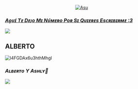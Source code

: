 <p align="center">
  <a href="https://github.com/ALBERTO9883"><img src="http://readme-typing-svg.herokuapp.com?color=ffc012&center=true&vCenter=true&multiline=false&lines=Hola+Soy+Alberto;Soy+Residente+De+Honduras;XD" alt="Asu">
</p>

### *Aϙᴜɪ́ Tᴇ Dᴇᴊᴏ Mɪ Nᴜ́ᴍᴇʀᴏ Pᴏʀ Sɪ Qᴜɪᴇʀᴇs Esᴄʀɪʙɪʀᴍᴇ :3*

<a href="http://wa.me/50499698072" target="blank"><img src="https://img.shields.io/badge/Whatsapp-30302f?style=flat&logo=whatsapp" /></a>

## **ALBERTO**
![l4FGDAx6u3hthMhgI](https://user-images.githubusercontent.com/100887441/160191308-d1436996-62d4-4638-8993-4667a20cc15b.gif)

### *Aʟʙᴇʀᴛᴏ Y Asʜʟʏ🌹*

<img src="https://github-readme-stats.vercel.app/api?username=ALBERTO9883" />

